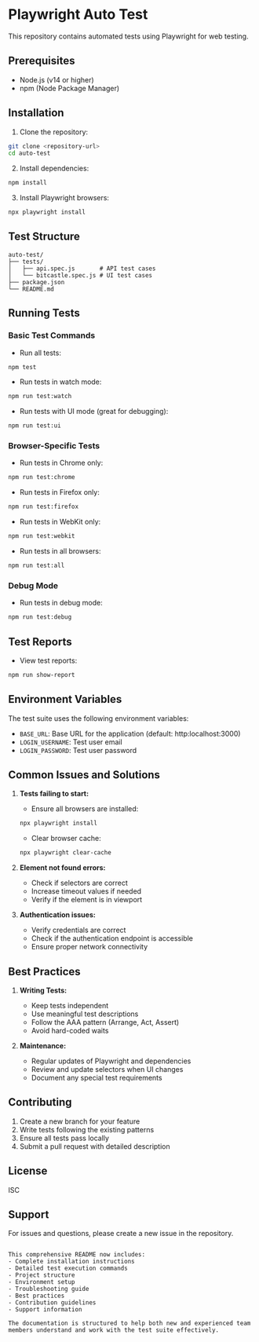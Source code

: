 # Playwright Auto Test

This repository contains automated tests using Playwright for web testing.

## Prerequisites

- Node.js (v14 or higher)
- npm (Node Package Manager)

## Installation

1. Clone the repository:

```bash
git clone <repository-url>
cd auto-test
```

2. Install dependencies:

```bash
npm install
```

3. Install Playwright browsers:

```bash
npx playwright install
```

## Test Structure

```plaintext
auto-test/
├── tests/
│   ├── api.spec.js       # API test cases
│   └── bitcastle.spec.js # UI test cases
├── package.json
└── README.md
```

## Running Tests

### Basic Test Commands

- Run all tests:

```bash
npm test
```

- Run tests in watch mode:

```bash
npm run test:watch
```

- Run tests with UI mode (great for debugging):

```bash
npm run test:ui
```

### Browser-Specific Tests

- Run tests in Chrome only:

```bash
npm run test:chrome
```

- Run tests in Firefox only:

```bash
npm run test:firefox
```

- Run tests in WebKit only:

```bash
npm run test:webkit
```

- Run tests in all browsers:

```bash
npm run test:all
```

### Debug Mode

- Run tests in debug mode:

```bash
npm run test:debug
```

## Test Reports

- View test reports:

```bash
npm run show-report
```

## Environment Variables

The test suite uses the following environment variables:

- `BASE_URL`: Base URL for the application (default: http:localhost:3000)
- `LOGIN_USERNAME`: Test user email
- `LOGIN_PASSWORD`: Test user password

## Common Issues and Solutions

1. **Tests failing to start:**

   - Ensure all browsers are installed:

   ```bash
   npx playwright install
   ```

   - Clear browser cache:

   ```bash
   npx playwright clear-cache
   ```

2. **Element not found errors:**

   - Check if selectors are correct
   - Increase timeout values if needed
   - Verify if the element is in viewport

3. **Authentication issues:**
   - Verify credentials are correct
   - Check if the authentication endpoint is accessible
   - Ensure proper network connectivity

## Best Practices

1. **Writing Tests:**

   - Keep tests independent
   - Use meaningful test descriptions
   - Follow the AAA pattern (Arrange, Act, Assert)
   - Avoid hard-coded waits

2. **Maintenance:**
   - Regular updates of Playwright and dependencies
   - Review and update selectors when UI changes
   - Document any special test requirements

## Contributing

1. Create a new branch for your feature
2. Write tests following the existing patterns
3. Ensure all tests pass locally
4. Submit a pull request with detailed description

## License

ISC

## Support

For issues and questions, please create a new issue in the repository.

```

This comprehensive README now includes:
- Complete installation instructions
- Detailed test execution commands
- Project structure
- Environment setup
- Troubleshooting guide
- Best practices
- Contribution guidelines
- Support information

The documentation is structured to help both new and experienced team members understand and work with the test suite effectively.
```
